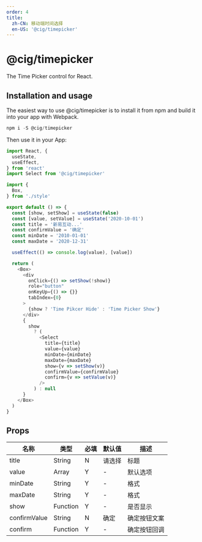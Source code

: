 ```yaml
---
order: 4
title:
  zh-CN: 移动端时间选择
  en-US: '@cig/timepicker'
---
```


# @cig/timepicker
The Time Picker control for React.

## Installation and usage
The easiest way to use @cig/timepicker is to install it from npm and build it into your app with Webpack.

```js
npm i -S @cig/timepicker
```

Then use it in your App:

```js
import React, {
  useState,
  useEffect,
} from 'react'
import Select from '@cig/timepicker'

import {
  Box,
} from './style'

export default () => {
  const [show, setShow] = useState(false)
  const [value, setValue] = useState('2020-10-01')
  const title = '新易互动...'
  const confirmValue = '确定'
  const minDate = '2010-01-01'
  const maxDate = '2020-12-31'

  useEffect(() => console.log(value), [value])

  return (
    <Box>
      <div
        onClick={() => setShow(!show)}
        role="button"
        onKeyUp={() => {}}
        tabIndex={0}
      >
        {show ? 'Time Pikcer Hide' : 'Time Picker Show'}
      </div>
      {
        show
          ? (
            <Select
              title={title}
              value={value}
              minDate={minDate}
              maxDate={maxDate}
              show={v => setShow(v)}
              confirmValue={confirmValue}
              confirm={v => setValue(v)}
            />
          ) : null
      }
    </Box>
  )
}
```

## Props
| 名称 | 类型 | 必填 | 默认值 | 描述 |
| --- | --- | --- | --- | --- |
| title | String | N | 请选择 | 标题 |
| value | Array | Y | - | 默认选项 |
| minDate | String | Y | - | 格式 |
| maxDate | String | Y | - | 格式 |
| show | Function | Y | - | 是否显示 |
| confirmValue | String | N | 确定 | 确定按钮文案 |
| confirm | Function | Y | - | 确定按钮回调 |


